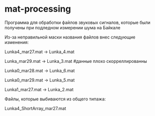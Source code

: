 # mat-processing

Программа для обработки файлов звуковых сигналов, которые были получены при подледном измерении шума на Байкале

Из-за неправильной маски названия файлов внес следующие изменения:

Lunka4_mar27.mat -> Lunka_4.mat

Lunka_mar29.mat -> Lunka_3.mat #данные плохо скорреллированны

Lunka0_mar28.mat -> Lunka_6.mat

Lunka0_mar29.mat -> Lunka_5.mat

Lunka1_mar27.mat -> Lunka_2.mat

Файлы, которые выбиваются из общего типажа:

Lunka4_ShortArray_mar27.mat
